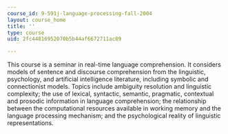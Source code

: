 ```yaml
---
course_id: 9-591j-language-processing-fall-2004
layout: course_home
title: ''
type: course
uid: 2fc44816952070b5b44af6672711ac89

---
```

This course is a seminar in real-time language comprehension. It considers models of sentence and discourse comprehension from the linguistic, psychology, and artificial intelligence literature, including symbolic and connectionist models. Topics include ambiguity resolution and linguistic complexity; the use of lexical, syntactic, semantic, pragmatic, contextual and prosodic information in language comprehension; the relationship between the computational resources available in working memory and the language processing mechanism; and the psychological reality of linguistic representations.
